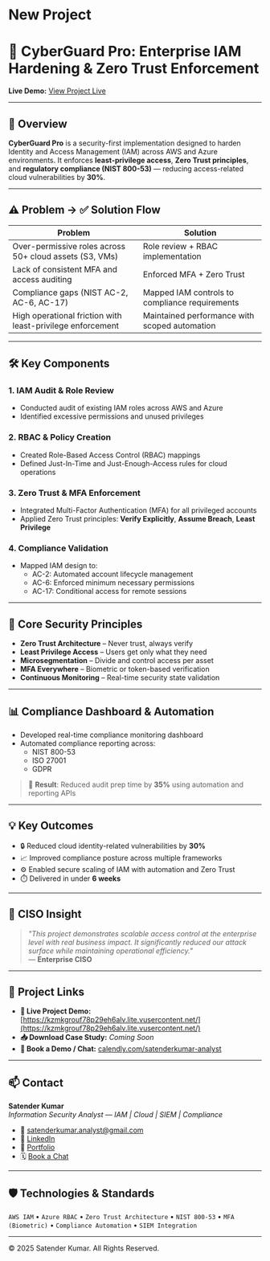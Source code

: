# New Project
# 🔐 CyberGuard Pro: Enterprise IAM Hardening & Zero Trust Enforcement

**Live Demo:** [View Project Live](https://kzmkgrouf78p29eh6alv.lite.vusercontent.net/)

---

## 📌 Overview

**CyberGuard Pro** is a security-first implementation designed to harden Identity and Access Management (IAM) across AWS and Azure environments. It enforces **least-privilege access**, **Zero Trust principles**, and **regulatory compliance (NIST 800-53)** — reducing access-related cloud vulnerabilities by **30%**.

---

## ⚠️ Problem → ✅ Solution Flow

| Problem | Solution |
|--------|----------|
| Over-permissive roles across 50+ cloud assets (S3, VMs) | Role review + RBAC implementation |
| Lack of consistent MFA and access auditing | Enforced MFA + Zero Trust |
| Compliance gaps (NIST AC-2, AC-6, AC-17) | Mapped IAM controls to compliance requirements |
| High operational friction with least-privilege enforcement | Maintained performance with scoped automation |

---

## 🛠️ Key Components

### 1. IAM Audit & Role Review
- Conducted audit of existing IAM roles across AWS and Azure
- Identified excessive permissions and unused privileges

### 2. RBAC & Policy Creation
- Created Role-Based Access Control (RBAC) mappings
- Defined Just-In-Time and Just-Enough-Access rules for cloud operations

### 3. Zero Trust & MFA Enforcement
- Integrated Multi-Factor Authentication (MFA) for all privileged accounts
- Applied Zero Trust principles: **Verify Explicitly**, **Assume Breach**, **Least Privilege**

### 4. Compliance Validation
- Mapped IAM design to:
  - AC-2: Automated account lifecycle management
  - AC-6: Enforced minimum necessary permissions
  - AC-17: Conditional access for remote sessions

---

## 🔐 Core Security Principles

- **Zero Trust Architecture** – Never trust, always verify
- **Least Privilege Access** – Users get only what they need
- **Microsegmentation** – Divide and control access per asset
- **MFA Everywhere** – Biometric or token-based verification
- **Continuous Monitoring** – Real-time security state validation

---

## 📊 Compliance Dashboard & Automation

- Developed real-time compliance monitoring dashboard
- Automated compliance reporting across:
  - NIST 800-53
  - ISO 27001
  - GDPR

> 🧠 **Result**: Reduced audit prep time by **35%** using automation and reporting APIs

---

## 💡 Key Outcomes

- 🔒 Reduced cloud identity-related vulnerabilities by **30%**
- 📈 Improved compliance posture across multiple frameworks
- ⚙️ Enabled secure scaling of IAM with automation and Zero Trust
- ⏱️ Delivered in under **6 weeks**

---

## 🧠 CISO Insight

> *"This project demonstrates scalable access control at the enterprise level with real business impact. It significantly reduced our attack surface while maintaining operational efficiency."*  
> — **Enterprise CISO**

---

## 🔗 Project Links

- **🔴 Live Project Demo:** [https://kzmkgrouf78p29eh6alv.lite.vusercontent.net/](https://kzmkgrouf78p29eh6alv.lite.vusercontent.net/)
- **📥 Download Case Study:** *Coming Soon*
- **📅 Book a Demo / Chat:** [calendly.com/satenderkumar-analyst](https://calendly.com/satenderkumar-analyst)

---

## 📫 Contact

**Satender Kumar**  
*Information Security Analyst — IAM | Cloud | SIEM | Compliance*

- 📧 satenderkumar.analyst@gmail.com  
- 🔗 [LinkedIn](https://www.linkedin.com/in/satender-singh2430)  
- 🔗 [Portfolio](https://kzmkgrouf78p29eh6alv.lite.vusercontent.net/)  
- 🗓️ [Book a Chat](https://calendly.com/satenderkumar-analyst)

---

## 🛡️ Technologies & Standards

`AWS IAM` • `Azure RBAC` • `Zero Trust Architecture` • `NIST 800-53` • `MFA (Biometric)` • `Compliance Automation` • `SIEM Integration`

---

© 2025 Satender Kumar. All Rights Reserved.
